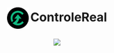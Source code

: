 <h1 align="center"> <sub> <sub> <sub> <img src="./img/Logo.png" alt="Logo da ControleReal"> </sub> </sub> </sub>ControleReal </a> </h1>

<p align="center">
  <img loading="lazy" src="http://img.shields.io/static/v1?label=STATUS&message=EM%20DESENVOLVIMENTO&color=GREEN&style=for-the-badge"/>
</p>
